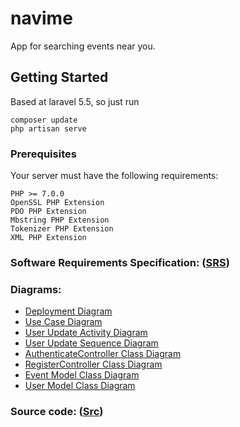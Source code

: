 # navime
App for searching events near you.
## Getting Started

Based at laravel 5.5, so just run
```
composer update
php artisan serve
```

### Prerequisites

Your server must have the following requirements:

```
PHP >= 7.0.0
OpenSSL PHP Extension
PDO PHP Extension
Mbstring PHP Extension
Tokenizer PHP Extension
XML PHP Extension

```

### Software Requirements Specification:  ([SRS](https://github.com/beckon111/navime/tree/master/documents/SRS.md))
### Diagrams:
 - [Deployment Diagram](https://github.com/beckon111/navime/tree/master/documents/DeploymentDiagram.png)
 - [Use Case Diagram](https://github.com/beckon111/navime/tree/master/documents/UseCaseDiagram.png)
 - [User Update Activity Diagram](https://github.com/beckon111/navime/tree/master/documents/UserUpdateActivityDiagram.png)
 - [User Update Sequence Diagram](https://github.com/beckon111/navime/tree/master/documents/UserUpdateSequenceDiagram.png)
 - [AuthenticateController Class Diagram](https://github.com/beckon111/navime/tree/master/documents/AuthenticateControllerClassDiagram.png)
 - [RegisterController Class Diagram](https://github.com/beckon111/navime/tree/master/documents/RegisterControllerClassDiagram.png)
 - [Event Model Class Diagram](https://github.com/beckon111/navime/tree/master/documents/EventModelClassDiagram.png)
 - [User Model Class Diagram](https://github.com/beckon111/navime/tree/master/documents/UserModelClassDiagram.png)

### Source code: ([Src](https://github.com/beckon111/navime/tree/master/src))
